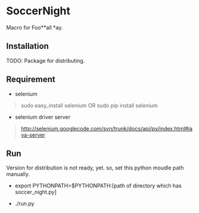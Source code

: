 SoccerNight
===========

Macro for Foo\*\*all \*ay.


Installation
----

TODO: Package for distributing.


Requirement
----


* selenium
> sudo easy_install selenium   OR  sudo pip install selenium
* selenium driver server
> http://selenium.googlecode.com/svn/trunk/docs/api/py/index.html#java-server

Run
------------
Version for distribution is not ready, yet. so, set this python moudle path manually.

* export PYTHONPATH=$PYTHONPATH:[path of directory which has soccer_night.py]

* ./run.py
